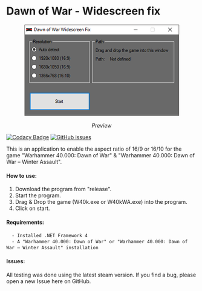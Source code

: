 # Dawn of War - Widescreen fix

<p align="center">
  <kbd>
    <img src="Preview.png"/>
  </kbd>
  <p align="center">
    <i>
      Preview
    </i>
  </p>
</p>

[![Codacy Badge](https://api.codacy.com/project/badge/Grade/efca97fbdd5b444d9eaccb28a9f1bd8d)](https://www.codacy.com/app/zero334/Dawn-of-War-Widescreen-Fix?utm_source=github.com&amp;utm_medium=referral&amp;utm_content=zero334/Dawn-of-War-Widescreen-Fix&amp;utm_campaign=Badge_Grade)
[![GitHub issues](https://img.shields.io/github/issues/zero334/G19SystemMonitor.svg)](https://github.com/zero334/Dawn-of-War-Widescreen-Fix/issues)



This is an application to enable the aspect ratio of 16/9 or 16/10 for the game "Warhammer 40.000: Dawn of War" & "Warhammer 40.000: Dawn of War – Winter Assault".

#### How to use:
1) Download the program from "release".
2) Start the program.
3) Drag & Drop the game (W40k.exe or W40kWA.exe) into the program.
4) Click on start.


#### Requirements:
   
      - Installed .NET Framework 4
      - A "Warhammer 40.000: Dawn of War" or "Warhammer 40.000: Dawn of War – Winter Assault" installation

#### Issues:
All testing was done using the latest steam version. If you find a bug, please open a new Issue here on GitHub.
